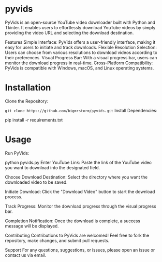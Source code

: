 # pyvids

PyVids is an open-source YouTube video downloader built with Python and Tkinter. It enables users to effortlessly download YouTube videos by simply providing the video URL and selecting the download destination.

Features
Simple Interface: PyVids offers a user-friendly interface, making it easy for users to initiate and track downloads.
Flexible Resolution Selection: Users can choose from various resolutions to download videos according to their preferences.
Visual Progress Bar: With a visual progress bar, users can monitor the download progress in real-time.
Cross-Platform Compatibility: PyVids is compatible with Windows, macOS, and Linux operating systems.
# Installation
Clone the Repository:

`git clone https://github.com/bigmrstorm/pyvids.git`
Install Dependencies:

pip install -r requirements.txt
# Usage
Run PyVids:

python pyvids.py
Enter YouTube Link: Paste the link of the YouTube video you want to download into the designated field.

Choose Download Destination: Select the directory where you want the downloaded video to be saved.

Initiate Download: Click the "Download Video" button to start the download process.

Track Progress: Monitor the download progress through the visual progress bar.

Completion Notification: Once the download is complete, a success message will be displayed.

Contributing
Contributions to PyVids are welcomed! Feel free to fork the repository, make changes, and submit pull requests.

Support
For any questions, suggestions, or issues, please open an issue or contact us via email.
